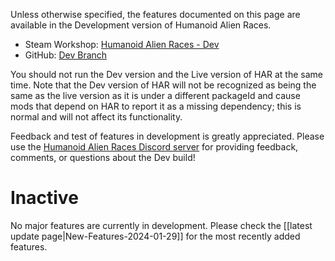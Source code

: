 Unless otherwise specified, the features documented on this page are available in the Development version of Humanoid Alien Races.

* Steam Workshop: [Humanoid Alien Races - Dev](https://steamcommunity.com/sharedfiles/filedetails/?id=2640710953)
* GitHub: [Dev Branch](https://github.com/solaris0115/rimworld-dev-korea/tree/Dev)

You should not run the Dev version and the Live version of HAR at the same time. Note that the Dev version of HAR will not be recognized as being the same as the live version as it is under a different packageId and cause mods that depend on HAR to report it as a missing dependency; this is normal and will not affect its functionality.

Feedback and test of features in development is greatly appreciated. Please use the [Humanoid Alien Races Discord server](http://discord.gg/XMCRj46) for providing feedback, comments, or questions about the Dev build!

# Inactive

No major features are currently in development. Please check the [[latest update page|New-Features-2024-01-29]] for the most recently added features.